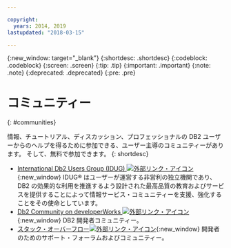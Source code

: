 ```yaml
---

copyright:
  years: 2014, 2019
lastupdated: "2018-03-15"

---
```


<!-- Attribute definitions --> 
{:new_window: target="_blank"}
{:shortdesc: .shortdesc}
{:codeblock: .codeblock}
{:screen: .screen}
{:tip: .tip}
{:important: .important}
{:note: .note}
{:deprecated: .deprecated}
{:pre: .pre}

# コミュニティー
{: #communities}

情報、チュートリアル、ディスカッション、プロフェッショナルの DB2 ユーザーからのヘルプを得るために参加できる、ユーザー主導のコミュニティーがあります。 そして、無料で参加できます。
{: shortdesc}

* [International Db2 Users Group (IDUG) ![外部リンク・アイコン](../../icons/launch-glyph.svg "外部リンク・アイコン")](https://www.idug.org/){:new_window} IDUG® はユーザーが運営する非営利の独立機関であり、DB2 の効果的な利用を推進するよう設計された最高品質の教育およびサービスを提供することによって情報サービス・コミュニティーを支援、強化することをその使命としています。
* [Db2 Community on developerWorks ![外部リンク・アイコン](../../icons/launch-glyph.svg "外部リンク・アイコン")](https://developer.ibm.com/data/db2/){:new_window} DB2 開発者コミュニティー。
* [スタック・オーバーフロー![外部リンク・アイコン](../../icons/launch-glyph.svg "外部リンク・アイコン")](https://stackoverflow.com/users/login?ssrc=anon_ask&returnurl=https%3a%2f%2fstackoverflow.com%2fquestions%2fask%3ftags%3ddashdb){:new_window} 開発者のためのサポート・フォーラムおよびコミュニティー。
